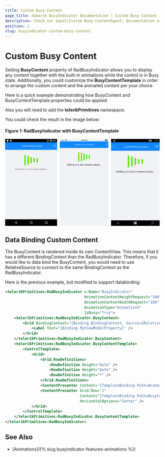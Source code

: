 ```yaml
---
title: Custom Busy Content
page_title: Xamarin BusyIndicator Documentation | Custom Busy Content
description: Check our &quot;Custom Busy Content&quot; documentation article for Telerik BusyIndicator for Xamarin control.
position: 2
slug: busyindicator-custom-busy-content
---
```


#  Custom Busy Content

Setting **BusyContent** property of RadBusyIndicator allows you to display any content together with the built-in animations while the control is in Busy state. 
Additionally, you could customize the **BusyContentTemplate** in order to arrange the custom content and the animated content per your choice.

Here is a quick example demonstrating how BusyContent and BusyContentTemplate properties could be applied.

<snippet id='busyindicator-custombusycontent-xaml' />

Also you will need to add the **telerikPrimitives** namespace:

<snippet id='xmlns-telerikprimitives' />

You could check the result in the image below:

#### __Figure 1: RadBusyIndicator with BusyContentTemplate__  
![BusyIndicator example](images/busyindicator-custombusycontent.png)


## Data Binding Custom Content

The BusyContent is rendered inside its own ContentView. This means that it has a different BindingContext than the RadBusyIndicator. Therefore, if you would like to data bind the BusyContent, you would need to use RelativeSource to connect to the same BindingContext as the RadBusyIndicator.

Here is the previous example, but modified to support databinding:

```xml
<telerikPrimitives:RadBusyIndicator x:Name="BusyIndicator"
                                    AnimationContentHeightRequest="100"
                                    AnimationContentWidthRequest="100"  
                                    AnimationType="Animation6"                                            
                                    IsBusy="True">           
    <telerikPrimitives:RadBusyIndicator.BusyContent>
        <Grid BindingContext="{Binding BindingContext, Source={RelativeSource AncestorType={x:Type telerikPrimitives:RadBusyIndicator}}}">
            <Label Text="{Binding MyViewModelProperty}" />
        </Grid>
    </telerikPrimitives:RadBusyIndicator.BusyContent>
    <telerikPrimitives:RadBusyIndicator.BusyContentTemplate>
        <ControlTemplate>
            <Grid>
                <Grid.RowDefinitions>
                    <RowDefinition Height="Auto" />
                    <RowDefinition Height="Auto" />
                    <RowDefinition Height="*" />
                </Grid.RowDefinitions>
                <ContentPresenter Content="{TemplateBinding Path=AnimationContent}" />
                <ContentPresenter Grid.Row="1"
                                  Content="{TemplateBinding Path=BusyContent}"
                                  HorizontalOptions="Center" />
            </Grid>
        </ControlTemplate>
    </telerikPrimitives:RadBusyIndicator.BusyContentTemplate>
</telerikPrimitives:RadBusyIndicator>
```

## See Also

- [Animations]({% slug busyindicator-features-animations %})
